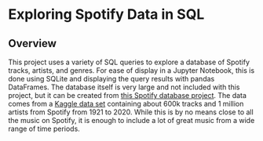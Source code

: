 # Exploring Spotify Data in SQL

## Overview

This project uses a variety of SQL queries to explore a database of Spotify tracks, artists, and genres. For ease of display in a Jupyter Notebook, this is done using SQLite and displaying the query results with pandas DataFrames. The database itself is very large and not included with this project, but it can be created from [this Spotify database project](https://github.com/tommcd09/spotify-database). The data comes from a [Kaggle data set](https://www.kaggle.com/datasets/yamaerenay/spotify-dataset-19212020-600k-tracks?select=tracks.csv) containing about 600k tracks and 1 million artists from Spotify from 1921 to 2020. While this is by no means close to all the music on Spotify, it is enough to include a lot of great music from a wide range of time periods.
